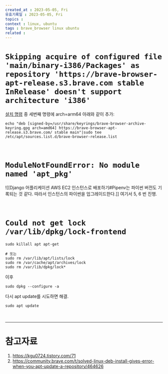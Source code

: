 ```yaml
---
created_at : 2023-05-05, Fri
유효기록일 : 2023-05-05, Fri
topics : 
context : linux, ubuntu
tags : brave_browser linux ubuntu
related : 
---
```

# `Skipping acquire of configured file 'main/binary-i386/Packages' as repository 'https://brave-browser-apt-release.s3.brave.com stable InRelease' doesn't support architecture 'i386'`
[설치 명령](https://brave.com/linux/#debian-ubuntu-mint) 중 세번째 명령에 arch=arm64 아래와 같이 추가:
```
echo "deb [signed-by=/usr/share/keyrings/brave-browser-archive-keyring.gpg arch=amd64] https://brave-browser-apt-release.s3.brave.com/ stable main"|sudo tee /etc/apt/sources.list.d/brave-browser-release.list
```

<br>

# `ModuleNotFoundError: No module named 'apt_pkg'`
![[Django 어플리케이션 AWS EC2 인스턴스로 배포하기#Pipenv는 파이썬 버전도 기록되는 것 같다. 따라서 인스턴스의 파이썬을 업그레이드한다.]]
여기서  5, 6 번 진행.

<br>

# `Could not get lock /var/lib/dpkg/lock-frontend`

```
sudo killall apt apt-get

# 또는
sudo rm /var/lib/apt/lists/lock  
sudo rm /var/cache/apt/archives/lock  
sudo rm /var/lib/dpkg/lock*
```
이후 
```
sudo dpkg --configure -a
```
다시 apt update를 시도하면 해결.
```
sudo apt update
```

<br>

---
# 참고자료
1. https://kgu0724.tistory.com/71
2. https://community.brave.com/t/solved-linux-deb-install-gives-error-when-you-apt-update-a-repository/464626
